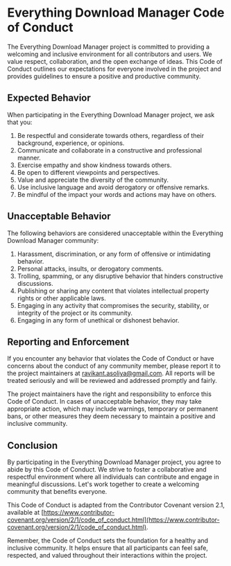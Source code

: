 # Everything Download Manager Code of Conduct

The Everything Download Manager project is committed to providing a welcoming and inclusive environment for all contributors and users. We value respect, collaboration, and the open exchange of ideas. This Code of Conduct outlines our expectations for everyone involved in the project and provides guidelines to ensure a positive and productive community.

## Expected Behavior

When participating in the Everything Download Manager project, we ask that you:

1. Be respectful and considerate towards others, regardless of their background, experience, or opinions.
2. Communicate and collaborate in a constructive and professional manner.
3. Exercise empathy and show kindness towards others.
4. Be open to different viewpoints and perspectives.
5. Value and appreciate the diversity of the community.
6. Use inclusive language and avoid derogatory or offensive remarks.
7. Be mindful of the impact your words and actions may have on others.

## Unacceptable Behavior

The following behaviors are considered unacceptable within the Everything Download Manager community:

1. Harassment, discrimination, or any form of offensive or intimidating behavior.
2. Personal attacks, insults, or derogatory comments.
3. Trolling, spamming, or any disruptive behavior that hinders constructive discussions.
4. Publishing or sharing any content that violates intellectual property rights or other applicable laws.
5. Engaging in any activity that compromises the security, stability, or integrity of the project or its community.
6. Engaging in any form of unethical or dishonest behavior.

## Reporting and Enforcement

If you encounter any behavior that violates the Code of Conduct or have concerns about the conduct of any community member, please report it to the project maintainers at ravikant.asoliya@gmail.com. All reports will be treated seriously and will be reviewed and addressed promptly and fairly.

The project maintainers have the right and responsibility to enforce this Code of Conduct. In cases of unacceptable behavior, they may take appropriate action, which may include warnings, temporary or permanent bans, or other measures they deem necessary to maintain a positive and inclusive community.

## Conclusion

By participating in the Everything Download Manager project, you agree to abide by this Code of Conduct. We strive to foster a collaborative and respectful environment where all individuals can contribute and engage in meaningful discussions. Let's work together to create a welcoming community that benefits everyone.

This Code of Conduct is adapted from the Contributor Covenant version 2.1, available at [https://www.contributor-covenant.org/version/2/1/code_of_conduct.html](https://www.contributor-covenant.org/version/2/1/code_of_conduct.html).

Remember, the Code of Conduct sets the foundation for a healthy and inclusive community. It helps ensure that all participants can feel safe, respected, and valued throughout their interactions within the project.

